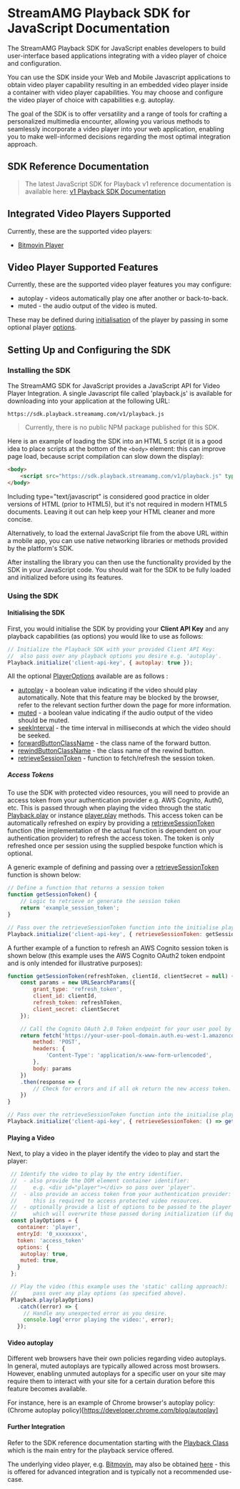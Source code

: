 # StreamAMG Playback SDK for JavaScript Documentation

The StreamAMG Playback SDK for JavaScript enables developers to build user-interface based applications integrating with
a video player of choice and configuration.

You can use the SDK inside your Web and Mobile Javascript applications to obtain video player capability resulting in
an embedded video player inside a container with video player capabilities. You may choose and configure the video
player of choice with capabilities e.g. autoplay.

The goal of the SDK is to offer versatility and a range of tools for crafting a personalized multimedia encounter,
allowing you various methods to seamlessly incorporate a video player into your web application, enabling you to make
well-informed decisions regarding the most optimal integration approach.

## SDK Reference Documentation

>The latest JavaScript SDK for Playback v1 reference documentation is available here:
>[v1 Playback SDK Documentation](https://sdk-docs.playback.streamamg.com/v1/docs/index.html)

## Integrated Video Players Supported

Currently, these are the supported video players:

- [Bitmovin Player](https://bitmovin.com/video-player) 

## Video Player Supported Features

Currently, these are the supported video player features you may configure:

- autoplay      - videos automatically play one after another or back-to-back.
- muted         - the audio output of the video is muted.

These may be defined during [initialisation](https://sdk-docs.playback.streamamg.com/v1/docs/classes/Playback.html#initialize) of the player by passing in some optional player [options](https://sdk-docs.playback.streamamg.com/v1/docs/interfaces/PlayerOptions.html).

## Setting Up and Configuring the SDK

### Installing the SDK

The StreamAMG SDK for JavaScript provides a JavaScript API for Video Player Integration. A single Javascript file
called 'playback.js' is available for downloading into your application at the following URL: 

```
https://sdk.playback.streamamg.com/v1/playback.js
```

> Currently, there is no public NPM package published for this SDK.

Here is an example of loading the SDK into an HTML 5 script (it is a good idea to place scripts at the bottom of the 
`<body>` element: this can improve page load, because script compilation can slow down the display):

```html
<body>
    <script src="https://sdk.playback.streamamg.com/v1/playback.js" type="text/javascript"></script>
</body>
```

Including type="text/javascript" is considered good practice in older versions of HTML (prior to HTML5), but it's not
required in modern HTML5 documents. Leaving it out can help keep your HTML cleaner and more concise.

Alternatively, to load the external JavaScript file from the above URL within a mobile app, you can use native networking
libraries or methods provided by the platform's SDK.

After installing the library you can then use the functionality provided by the SDK in your JavaScript code.
You should wait for the SDK to be fully loaded and initialized before using its features.

### Using the SDK

#### Initialising the SDK

First, you would initialise the SDK by providing your <b>Client API Key</b> and any playback capabilities (as options) you
would like to use as follows:

```javascript
// Initialize the Playback SDK with your provided Client API Key:
//  also pass over any playback options you desire e.g. 'autoplay'.
Playback.initialize('client-api-key', { autoplay: true });
```

All the optional [PlayerOptions](https://sdk-docs.playback.streamamg.com/v1/docs/interfaces/PlayerOptions.html) available are as follows :
 - [autoplay](https://sdk-docs.playback.streamamg.com/v1/docs/interfaces/PlayerOptions.html#autoplay) - a boolean value indicating if the video should play automatically. Note that this feature may be blocked by the browser, refer to the relevant section further down the page for more information.
 - [muted](https://sdk-docs.playback.streamamg.com/v1/docs/interfaces/PlayerOptions.html#muted) - a boolean value indicating if the audio output of the video should be muted.
 - [seekInterval](https://sdk-docs.playback.streamamg.com/v1/docs/interfaces/PlayerOptions.html#seekInterval) - the time interval in milliseconds at which the video should be seeked.
 - [forwardButtonClassName](https://sdk-docs.playback.streamamg.com/v1/docs/interfaces/PlayerOptions.html#forwardButtonClassName) - the class name of the forward button.
 - [rewindButtonClassName](https://sdk-docs.playback.streamamg.com/v1/docs/interfaces/PlayerOptions.html#rewindButtonClassName) - the class name of the rewind button.
 - [retrieveSessionToken](https://sdk-docs.playback.streamamg.com/v1/docs/interfaces/PlayerOptions.html#retrieveSessionToken) - function to fetch/refresh the session token.

##### Access Tokens #####

To use the SDK with protected video resources, you will need to provide an access token from your authentication provider e.g. AWS Cognito, Auth0, etc. This is passed through 
when playing the video through the static [Playback.play](https://sdk-docs.playback.streamamg.com/v1/docs/classes/Playback.html#play) or instance [player.play](https://sdk-docs.playback.streamamg.com/v1/docs/classes/Playback.html#play-2) methods. 
This access token can be automatically refreshed on expiry by providing a [retrieveSessionToken](https://sdk-docs.playback.streamamg.com/v1/docs/classes/Playback.html#retrieveSessionToken) function (the implementation of
the actual function is dependent on your authentication provider) to refresh the access token. The token is only refreshed once per session using the supplied bespoke function which is optional.

A generic example of defining and passing over a [retrieveSessionToken](https://sdk-docs.playback.streamamg.com/v1/docs/classes/Playback.html#retrieveSessionToken) function is shown below:
```javascript
// Define a function that returns a session token
function getSessionToken() {
    // Logic to retrieve or generate the session token
    return 'example_session_token';
}

// Pass over the retrieveSessionToken function into the initialise playback call
Playback.initialize('client-api-key', { retrieveSessionToken: getSessionToken });
```

A further example of a function to refresh an AWS Cognito session token is shown below (this example uses the AWS 
Cognito OAuth2 token endpoint and is only intended for illustrative purposes):

```javascript
function getSessionToken(refreshToken, clientId, clientSecret = null) {
    const params = new URLSearchParams({
        grant_type: 'refresh_token',
        client_id: clientId,
        refresh_token: refreshToken,
        client_secret: clientSecret
    });

    // Call the Cognito OAuth 2.0 Token endpoint for your user pool by submitting your refresh token.
    return fetch('https://your-user-pool-domain.auth.eu-west-1.amazoncognito.com/oauth2/token', {
        method: 'POST',
        headers: {
            'Content-Type': 'application/x-www-form-urlencoded',
        },
        body: params
    })
    .then(response => {
        // Check for errors and if all ok return the new access token.
    })
}

// Pass over the retrieveSessionToken function into the initialise playback call with the refresh token etc required.
Playback.initialize('client-api-key', { retrieveSessionToken: () => getSessionToken('your_refresh_token', 'your_client_id', 'your_client_secret') });
```

#### Playing a Video

Next, to play a video in the player identify the video to play and start the player:
```javascript
 // Identify the video to play by the entry identifier.
 //  - also provide the DOM element container identifier:
 //     e.g. <div id="player"></div> so pass over 'player'.  
 //  - also provide an access token from your authentication provider:
 //     this is required to access protected video resources.
 //  - optionally provide a list of options to be passed to the player
 //     which will overwrite those passed during initialization (if duplicated)
 const playOptions = {
   container: 'player',
   entryId: '0_xxxxxxxx',
   token: 'access_token'
   options: {
    autoplay: true,
    muted: true,
   }
 };

 // Play the video (this example uses the 'static' calling approach):
 //     pass over any play options (as specified above).   
 Playback.play(playOptions)
   .catch((error) => {
     // Handle any unexpected error as you desire.
     console.log('error playing the video:', error);
   });
```

#### Video autoplay

Different web browsers have their own policies regarding video autoplays. In general, muted autoplays are typically allowed across most browsers. However, enabling unmuted autoplays for a specific user on your site may require them to interact with your site for a certain duration before this feature becomes available.

For instance, here is an example of Chrome browser's autoplay policy: (Chrome autoplay policy)[https://developer.chrome.com/blog/autoplay]

#### Further Integration 

Refer to the SDK reference documentation starting with the [Playback Class](https://sdk-docs.playback.streamamg.com/v1/docs/classes/playback.Playback.html) which is the main entry for the playback service offered. 

The underlying video player, e.g. [Bitmovin](https://cdn.bitmovin.com/player/web/8/docs/interfaces/Core.PlayerAPI.html), may also be obtained [here](https://sdk-docs.playback.streamamg.com/v1/docs/classes/Bitmovin.html#getRawPlayer) - this is 
offered for advanced integration and is typically not a recommended use-case.
